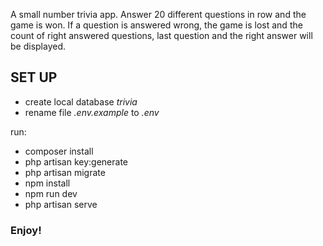 A small number trivia app. Answer 20 different questions in row and the game is won. If a question is answered wrong, the game is lost and the count of right answered questions, last question and the right answer will be displayed. 

## SET UP

- create local database *trivia*
- rename file *.env.example* to *.env*

run: 
- composer install
- php artisan key:generate
- php artisan migrate
- npm install
- npm run dev
- php artisan serve

### Enjoy!
